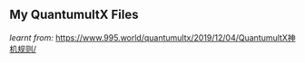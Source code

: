 ## My QuantumultX Files
 
 
 *learnt from:*
 https://www.995.world/quantumultx/2019/12/04/QuantumultX神机规则/
